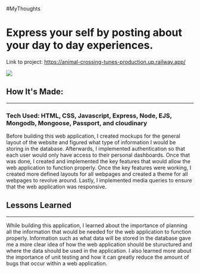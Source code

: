 #MyThoughts
 
<h1>Express your self by posting about your day to day experiences.</h2>

<span>Link to project: https://animal-crossing-tunes-production.up.railway.app/</span>

![](img/animalcrossingshowcase.png)

<h2>How It's Made:</h2>

<hr>
 
<h3>Tech Used: HTML, CSS, Javascript, Express, Node, EJS, Mongodb, Mongoose, Passport, and cloudinary </h3>

<p>Before building this web application, I created mockups for the general layout of the website and figured what type of information I would be storing in the database. Afterwards, I implemented authentication so that each user would only have access to their personal dashboards. Once that was done, I created and implemented the key features that would allow the web application to function properly. Once the key features were working, I created more defined layouts for all webpages and created a theme for all webpages to revolve around. Lastly, I implemented media queries to ensure that the web application was responsive.</p>

<!-- <h2>Optimizations</h2>

<hr>

<p>While building this application, I learned about the importance of planning all the information that would be needed for the web application to function properly. Information such as what data will be stored in the database gave me a more clear idea of how the web application should be stuructured and where the data should be used in the application. I also learned more about the importance of unit testing and how it can greatly reduce the amount of bugs that occur within a web application.</p> -->

<h2>Lessons Learned</h2>

<hr>

<p>While building this application, I learned about the importance of planning all the information that would be needed for the web application to function properly. Information such as what data will be stored in the database gave me a more clear idea of how the web application should be stuructured and where the data should be used in the application. I also learned more about the importance of unit testing and how it can greatly reduce the amount of bugs that occur within a web application.</p>


